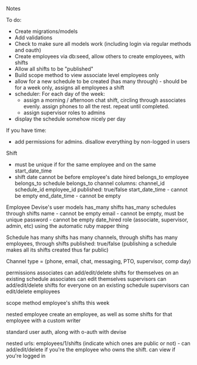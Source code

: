 Notes

To do:
- Create migrations/models
- Add validations
- Check to make sure all models work (including login via regular methods and oauth)
- Create employees via db:seed, allow others to create employees, with shifts
- Allow all shifts to be "published"
- Build scope method to view associate level employees only
- allow for a new schedule to be created (has many through) - should be for a week only, assigns all employees a shift
- scheduler:
 For each day of the week:
  * assign a morning / afternoon chat shift, circling through associates evenly. assign phones to all the rest. repeat until completed.
  * assign supervisor roles to admins
- display the schedule somehow nicely per day

If you have time:
- add permissions for admins. disallow everything by non-logged in users

Shift
- must be unique if for the same employee and on the same start_date_time
- shift date cannot be before employee's date hired
belongs_to employee
belongs_to schedule
belongs_to channel
columns:
channel_id
schedule_id
employee_id
published: true/false
start_date_time - cannot be empty
end_date_time - cannot be empty

Employee
Devise's user models
has_many shifts
has_many schedules through shifts
name - cannot be empty
email - cannot be empty, must be unique
password - cannot be empty
date_hired
role (associate, supervisor, admin, etc) using the automatic ruby mapper thing

Schedule
has many shifts
has many channels, through shifts
has many employees, through shifts
published: true/false (publishing a schedule makes all its shifts created thus far public)

Channel
type = (phone, email, chat, messaging, PTO, supervisor, comp day)

permissions
associates can add/edit/delete shifts for themselves on an existing schedule
associates can edit themselves
supervisors can add/edit/delete shifts for everyone on an existing schedule
supervisors can edit/delete employees

scope method
employee's shifts this week

nested employee
create an employee, as well as some shifts for that employee with a custom writer

standard user auth, along with o-auth with devise

nested urls: employees/1/shifts (indicate which ones are public or not) - can add/edit/delete if you're the employee who owns the shift. can view if you're logged in
